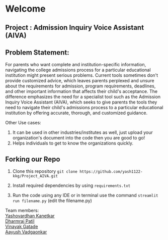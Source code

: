 # Welcome
## Project : Admission Inquiry Voice Assistant (AIVA)

## Problem Statement:  
For parents who want complete and institution-specific information, navigating the 
college admissions process for a particular educational institution might present
serious problems. Current tools sometimes don't provide customized advice, which
leaves parents perplexed and unsure about the requirements for admission, program
requirements, deadlines, and other important information that affects their child's
acceptance.
The difference emphasizes the need for a specialist tool such as the Admission
Inquiry Voice Assistant (AIVA), which seeks to give parents the tools they need to
navigate their child's admissions process to a particular educational institution by
offering accurate, thorough, and customized guidance.

Other Use cases: 

1. It can be used in other industries/institutes as well, just upload your organization's document into the code then you are good to go!
2. Helps individuals to get to know the organizations quickly.

 ## Forking our Repo
1. Clone this repository
`git clone https://github.com/yash1122-kkg/Project_AIVA.git`

2. Install required dependencies by using `requirements.txt`

3. Run the code using any IDE or in terminal use the command
   `streamlit run filename.py` (edit the filename.py)

Team members:\
[Yashovardhan Kanetkar](https://github.com/yash1122-kkg)\
[Dharmraj Patil](https://github.com/dharmraj617)\
[Vinayak Gatade](https://github.com/VinayakGatade)\
[Aayush Vadgaonkar](https://github.com/Aayush220503)


 
